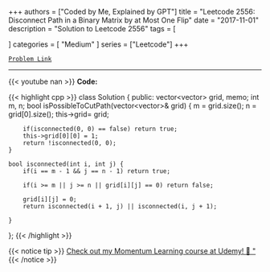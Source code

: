 
+++
authors = ["Coded by Me, Explained by GPT"]
title = "Leetcode 2556: Disconnect Path in a Binary Matrix by at Most One Flip"
date = "2017-11-01"
description = "Solution to Leetcode 2556"
tags = [
    
]
categories = [
    "Medium"
]
series = ["Leetcode"]
+++



[`Problem Link`](https://leetcode.com/problems/disconnect-path-in-a-binary-matrix-by-at-most-one-flip/description/)

---
{{< youtube nan >}}
**Code:**

{{< highlight cpp >}}
class Solution {
public:
    vector<vector<int>> grid, memo;
    int m, n;
    bool isPossibleToCutPath(vector<vector<int>>& grid) {
        m = grid.size();
        n = grid[0].size();
        this->grid= grid;

        if(isconnected(0, 0) == false) return true;
        this->grid[0][0] = 1;
        return !isconnected(0, 0);
    }
    
    bool isconnected(int i, int j) {
        if(i == m - 1 && j == n - 1) return true;
        
        if(i >= m || j >= n || grid[i][j] == 0) return false;
        
        grid[i][j] = 0;
        return isconnected(i + 1, j) || isconnected(i, j + 1);

    }
    
};
{{< /highlight >}}



{{< notice tip >}}
[Check out my Momentum Learning course at Udemy! 🚀 "](https://www.udemy.com/course/blind-75-the-data-structures-and-algorithms-essentials/)
{{< /notice >}}

